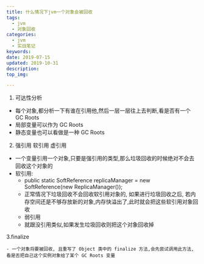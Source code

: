 ```yaml
---
title: 什么情况下jvm一个对象会被回收
tags:
  - jvm
  - 对象回收
categories:
  - jvm
  - 实战笔记
keywords: 
date: 2019-07-15
updated: 2019-10-31
description: 
top_img:

---
```


1. 可达性分析
  - 每个对象,都分析一下有谁在引用他,然后一层一层往上去判断,看是否有一个 GC Roots
  - 局部变量可以作为 GC Roots
  - 静态变量也可以看做是一种 GC Roots

2. 强引用 软引用 虚引用
  - 一个变量引用一个对象,只要是强引用的类型,那么垃圾回收的时候绝对不会去回收这个对象的
  - 软引用:
    - public static SoftReference<ReplicaManager> replicaManager = new SoftReference<ReplicaManager>(new ReplicaManager());
    - 正常情况下垃圾回收不会回收软引用对象的, 如果进行垃圾回收之后, 若内存空间还是不够存放新的对象,内存快溢出了,此时就会把这些软引用对象回收
    - 弱引用
    - 就跟没引用类似,如果发生垃圾回收则把这个对象回收掉

3.finalize

  	- 一个对象将要被回收, 且重写了 Object 类中的 finalize 方法,会先尝试调用此方法,看是否把自己这个实例对象给了某个 GC Roots 变量